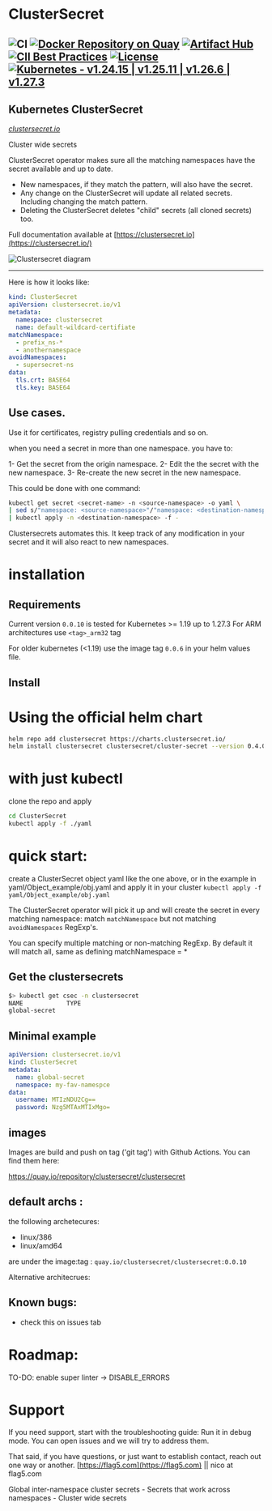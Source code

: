 # ClusterSecret
![CI](https://github.com/zakkg3/ClusterSecret/workflows/CI/badge.svg) [![Docker Repository on Quay](https://quay.io/repository/clustersecret/clustersecret/status "Docker Repository on Quay")](https://quay.io/repository/clustersecret/clustersecret) [![Artifact Hub](https://img.shields.io/endpoint?url=https://artifacthub.io/badge/repository/clutersecret)](https://artifacthub.io/packages/search?repo=clutersecret) [![CII Best Practices](https://bestpractices.coreinfrastructure.org/projects/4283/badge)](https://bestpractices.coreinfrastructure.org/projects/4283) [![License](http://img.shields.io/:license-apache-blue.svg)](http://www.apache.org/licenses/LICENSE-2.0.html) [![Kubernetes - v1.24.15 | v1.25.11 | v1.26.6 | v1.27.3](https://img.shields.io/static/v1?label=Kubernetes&message=v1.24.15+|+v1.25.11+|+v1.26.6+|+v1.27.3&color=2ea44f)](https://)
---

## Kubernetes ClusterSecret 
[*clustersecret.io*](https://clustersecret.io/)

Cluster wide secrets

ClusterSecret operator makes sure all the matching namespaces have the secret available and up to date.

 - New namespaces, if they match the pattern, will also have the secret.
 - Any change on the ClusterSecret will update all related secrets. Including changing the match pattern. 
 - Deleting the ClusterSecret deletes "child" secrets (all cloned secrets) too.

Full documentation available at [https://clustersecret.io](https://clustersecret.io/)

<img src="https://github.com/zakkg3/ClusterSecret/blob/master/docs/clusterSecret.png" alt="Clustersecret diagram">

---

Here is how it looks like:

```yaml
kind: ClusterSecret
apiVersion: clustersecret.io/v1
metadata:
  namespace: clustersecret
  name: default-wildcard-certifiate
matchNamespace:
  - prefix_ns-*
  - anothernamespace
avoidNamespaces:
  - supersecret-ns
data:
  tls.crt: BASE64
  tls.key: BASE64
```


## Use cases.


Use it for certificates, registry pulling credentials and so on.

when you need a secret in more than one namespace. you have to: 

1- Get the secret from the origin namespace.
2- Edit the  the secret with the new namespace.
3- Re-create the new secret in the new namespace. 


This could be done with one command:

```bash
kubectl get secret <secret-name> -n <source-namespace> -o yaml \
| sed s/"namespace: <source-namespace>"/"namespace: <destination-namespace>"/\
| kubectl apply -n <destination-namespace> -f -
```

Clustersecrets automates this. It keep track of any modification in your secret and it will also react to new namespaces. 


# installation

## Requirements

Current version `0.0.10` is tested for Kubernetes >= 1.19 up to 1.27.3
For ARM architectures use `<tag>_arm32` tag

For older kubernetes (<1.19) use the image tag `0.0.6` in your helm values file.

## Install

# Using the official helm chart

```bash
helm repo add clustersecret https://charts.clustersecret.io/
helm install clustersecret clustersecret/cluster-secret --version 0.4.0 -n clustersecret --create-namespace
```

# with just kubectl

clone the repo and apply

```bash
cd ClusterSecret
kubectl apply -f ./yaml
```
 
# quick start:

create a ClusterSecret object yaml like the one above, or in the example in yaml/Object_example/obj.yaml and apply it in your cluster `kubectl apply -f yaml/Object_example/obj.yaml`

The ClusterSecret operator will pick it up and will create the secret in every matching namespace:  match `matchNamespace` but not matching  `avoidNamespaces` RegExp's.

You can specify multiple matching or non-matching RegExp. By default it will match all, same as defining matchNamespace = * 

## Get the clustersecrets

```bash
$> kubectl get csec -n clustersecret
NAME            TYPE
global-secret
```

## Minimal example

```yaml
apiVersion: clustersecret.io/v1
kind: ClusterSecret
metadata:
  name: global-secret
  namespace: my-fav-namespce
data:
  username: MTIzNDU2Cg==
  password: Nzg5MTAxMTIxMgo=
```

## images

Images are build and push on tag ('git tag') with Github Actions. You can find them here:

https://quay.io/repository/clustersecret/clustersecret

## default archs  :
 
the following archetecures:

 - linux/386
 - linux/amd64

are under the image:tag : `quay.io/clustersecret/clustersecret:0.0.10`
 
Alternative architecrues:
 

## Known bugs:

 - check this on issues tab

# Roadmap:

TO-DO: enable super linter -> DISABLE_ERRORS
 
 

# Support
 
 If you need support, start with the troubleshooting guide: Run it in debug mode.
 You can open issues and we will try to address them. 

 That said, if you have questions, or just want to establish contact, reach out one way or another. [https://flag5.com](https://flag5.com) || nico at flag5.com
 
 Global inter-namespace cluster secrets - Secrets that work across namespaces  - Cluster wide secrets
